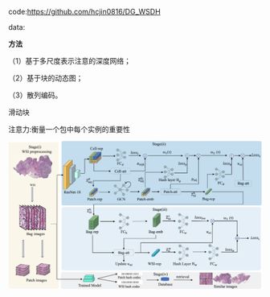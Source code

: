 

code:https://github.com/hcjin0816/DG_WSDH

data:

**方法**

（1）基于多尺度表示注意的深度网络；

（2）基于块的动态图；

（3）散列编码。



滑动块

注意力:衡量一个包中每个实例的重要性

![img](./assest/综述/1-s2.0-S1361841525000167-gr2_lrg.jpg)

